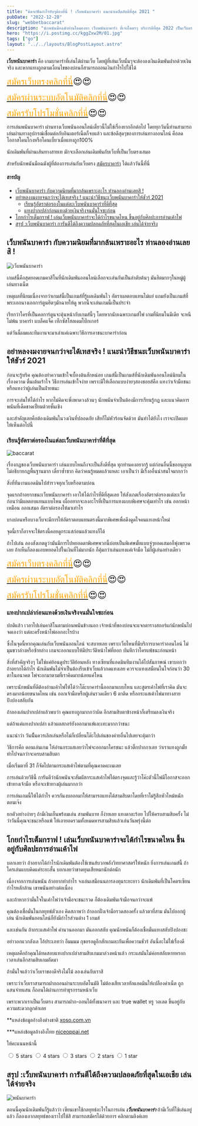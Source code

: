 ```yaml
---
title: "คิดจะฟันกำไรยับๆต้องที่นี่ ! เว็บพนันบาคาร่า แนะนำเคล็ดลับดีที่สุด 2021 "
pubDate: "2022-12-28"
slug: "webbetbaccarat"
description: "นักพนันมือฉมังท่านใดมองหา เว็บพนันบาคาร่า ที่เจ๋งโคตรๆ บริการดีที่สุด 2022 เป็นเว็บตรงไม่ผ่านเอเย่นต์พร้อมโปรโมชั่นคุ้มๆต้องเล่นกับเราเลย"
hero: "https://i.postimg.cc/kggZxw2M/01.jpg"
tags: ["go"]
layout: "../../layouts/BlogPostLayout.astro"
---
```


**เว็บพนันบาคาร่า**  คือ เกมบาคาร่าที่เล่นได้ผ่านเว็บ โดยผู้ที่เล่นเว็บนั้นๆจะต้องลงเงินเดิมพันฝากด้วยเงินจริง และหากแทงถูกตามเงื่อนไขของบ่อนก็สามารถถอนเงินกำไรไปใช้ได้

<font size= "5">[<span style="color:orange">สมัครเว็บตรงคลิกที่นี่</span>](https://nazavip.com/26174/t41626o2r59456244323y2m2l464p4)😍😍</font>

<font size= "5">[<span style="color:orange">สมัครผ่านระบบอัตโนมัติคลิกที่นี่</span>](https://nazavip.com/26174/t41626o2r59456244323y2m2l464p4)😍😍</font>

<font size= "5">[<span style="color:orange">สมัครรับโปรโมชั่นคลิกที่นี</span>่](https://nazavip.com/26174/t41626o2r59456244323y2m2l464p4)😍😍</font>


การเล่นพนันบาคาร่า ผ่านทางเว็บพนันออนไลน์เดี๋่ยวนี้ไม่ใช่เรื่องยากอีกต่อไป โดยทุกวันนี้ท่านสามารถเล่นผ่านทางอุปกรณ์เชื่อมต่อกับอินเตอร์เน็ตก็จบแล้ว  และข้อดีสุดๆของการเล่นทางออนไลน์ คือลดโอกาสโดนโกงหรือโดนเบี้ยวเมื่อแทงถูก100% 

นักเดิมพันที่ผ่านเส้นทางสายเท มักจะเลือกเล่นเดิมพันกับเว็บที่เป็นเว็บตรงเสมอ



สำหรับนักพนันมือฉมังผู้ที่ต้องการเล่นกับเว็บตรง [สมัครบาคาร่า](https://mvpzero.netlify.app/posts/registerbaccarat/) ได้แล้ววันนี้ที่นี่ 

#### สารบัญ
- [เว็บพนันบาคาร่า กับความนิยมที่มากล้นเพราะอะไร ท่านลองอ่านเลยสิ ! ](#เว็บพนันบาคาร่า-กับความนิยมที่มากล้นเพราะอะไร-ท่านลองอ่านเลยสิ--)
- [อย่าหลงงมงายจนกว่าจะได้เทสจริง ! แนะนำวิธีชนะเว็บพนันบาคาร่าให้ชัวร์ 2021](#อย่าหลงงมงายจนกว่าจะได้เทสจริง--แนะนำวิธีชนะเว็บพนันบาคาร่าให้ชัวร์-2021)
  - [เรียนรู้อัตราต่อรองในแต่ละเว็บพนันบาคาร่าที่ดีที่สุด](#เรียนรู้อัตราต่อรองในแต่ละเว็บพนันบาคาร่าที่ดีที่สุด)
  - [แทงปากเปล่าก่อนแทงด้วยเงินจริงจนมั่นใจซะก่อน](#แทงปากเปล่าก่อนแทงด้วยเงินจริงจนมั่นใจซะก่อน)
- [โกยกำไรเต็มกราฟ ! เล่นเว็บพนันบาคาร่าจะได้กำไรขนาดไหน ขึ้นอยู่กับศิลปะการอ่านเค้าไพ่](#โกยกำไรเต็มกราฟ--เล่นเว็บพนันบาคาร่าจะได้กำไรขนาดไหน-ขึ้นอยู่กับศิลปะการอ่านเค้าไพ่)
- [สรุป :เว็บพนันบาคาร่า การันตีได้ถึงความปลอดภัยที่สุดในเอเชีย เล่นได้จ่ายจริง](#สรุป-เว็บพนันบาคาร่า-การันตีได้ถึงความปลอดภัยที่สุดในเอเชีย-เล่นได้จ่ายจริง)




##  เว็บพนันบาคาร่า กับความนิยมที่มากล้นเพราะอะไร ท่านลองอ่านเลยสิ ! <a name="01"></a>




![เว็บพนันบาคาร่า](https://i.postimg.cc/PqBRnj2N/02.jpg)

เกมส์นี้คือสุดยอดเกมคาสิโนที่นักเดิมพันออนไลน์เลือกจะเล่นกันเป็นลำดับต้นๆ มันฮิตมากๆในหมู่ผู้เล่นทางเน็ต

เหตุผลที่นิยมเนื่องจากว่าเกมส์นี้เป็นเกมส์ที่รู้ผลเดิมพันไว อัตราผลตอบแทนไม่แย่ แถมยังเป็นเกมส์ที่พระเอกนางเอกการ์ตูนฮิตๆมักฉายให้ดู พวกนี้จะเล่นเกมนี้เป็นประจำ

เรียกว่าใครที่เป็นคอการ์ตูนจะคุ้นหน้ากับเกมส์นี้ๆ โดยหากนับเฉพาะเกมส์ไพ่  เกมที่นิยมในมีเดีย จะหนีไม่พ้น บาคาร่า แบล็คแจ็ค เท็กซัสโฮลเดมโป๊กเกอร์ 

แต่วันนี้ผมและทีมงานจะมาเล่าแค่เฉพาะวิธีการเอาชนะบาคาร่าก่อน

## อย่าหลงงมงายจนกว่าจะได้เทสจริง ! แนะนำวิธีชนะเว็บพนันบาคาร่าให้ชัวร์ 2021



ก่อนจะรู้ทริค คุณต้องทำความเข้าใจเบื้องต้นสักหน่อย เกมส์นี้เป็นเกมส์ที่นักเดิมพันออนไลน์นิยมในเรื่องความ ตื่นเต้นเร้าใจ วิธีการเล่นเข้าใจง่าย เพราะมีให้เลือกแบบง่ายๆสองชอยส์คือ แทงว่าเจ้ามือชนะ หรือแทงว่าผู้เล่นเป็นฝ่ายชนะ 

การจะเล่นให้ได้กำไร หากไม่คิดจะพึ่งพาดวงล้วนๆ นักพนันจำเป็นต้องมีการเรียนรู้กฏ และแนวคิดการพนันที่เด็ดขาดเปี่ยมด้วยชั้นเชิง

และสำคัญเลยคือต้องเดิมพันในวงเงินที่ปลอดภัย เสียก็ไม่หัวร้อนจัดด้วย มันทำได้ยังไง เราจะเปิดเผยให้เห็นต่อไปนี้

### เรียนรู้อัตราต่อรองในแต่ละเว็บพนันบาคาร่าที่ดีที่สุด

![baccarat](https://i.postimg.cc/wT6bpFc5/03.jpg)


เรื่องกฎของเว็บพนันบาคาร่า เล่นแบบไหนถึงจะเป็นสิ่งดีที่สุด ทุกท่านคงอยากรู้ แต่ก่อนอื่นนี้ขออนุญาตไม่อธิบายกฏพื้นฐานมาก เดี๋ยวซ้ำซาก คิดว่าคนรู้หมดแล้วแหละ เอาเป็นว่า มีเรื่งออื่นน่าสนใจมากกว่า

สิ่งที่ทีมงานแอดมินไปสำรวจทุกเว็บหรือตามบ่อน

จุดแรกถ้าอยากชนะเว็บพนันบาคาร่า เอาให้ได้กำไรที่ดีที่สุดเลย ให้สังเกตเรื่องอัตราต่อรองแต่ละเว็บก่อนว่ามีผลตอบแทนแบบไหน เผื่ออยากจะลงอะไรที่เป็นการแทงแบบพิเศษจะคุ้มเท่าไร เช่น ออกหน้าเหมือน ออกเสมอ อัตราต่อรองให้มาเท่าไร 

บางบ่อนหรือบางเว็บจะมีการให้อัตราตอบแทนตรงนี้มากพิเศษเพื่อดึงดูดใจคนแทงหน้าใหม่

จุดนี้เราก็อาจจะใช้ตรงนี้คอยดูกระแสก่อนแล้วแทงก็ได้

ถ้าไปเล่น ลองสังเกตดูว่ามันมีการไปหยอดตาพิเศษพวกนี้บ่อยเป็นพิเศษมั้ยแบบจู่ๆยอดเสมอก็พุ่งพรวดเลย ถ้าเห็นก็ลองแอบหยอดไปในเงินที่ไม่มากนัก ก็คุ้มกว่าเล่นแทงแค่เจ้ามือ ไม่ก็ผู้เล่นอย่างเดียว

<font size= "5">[<span style="color:orange">สมัครเว็บตรงคลิกที่นี่</span>](https://nazavip.com/26174/t41626o2r59456244323y2m2l464p4)😍😍</font>

<font size= "5">[<span style="color:orange">สมัครผ่านระบบอัตโนมัติคลิกที่นี่</span>](https://nazavip.com/26174/t41626o2r59456244323y2m2l464p4)😍😍</font>

<font size= "5">[<span style="color:orange">สมัครรับโปรโมชั่นคลิกที่นี</span>่](https://nazavip.com/26174/t41626o2r59456244323y2m2l464p4)😍😍</font>

 
### แทงปากเปล่าก่อนแทงด้วยเงินจริงจนมั่นใจซะก่อน


ปกติแล้ว เวลาไปเล่นคาสิโนตามบ่อนพนันข้างนอก เจ้าหน้าที่ของบ่อนจะแจกตารางสกอร์แก่นักพนันไปจดเองว่า แต่ละครั้งหน้าไพ่ออกอะไรบ้าง 

ซึ่งในจุดนี้หากคุณเล่นกับเว็บพนันออนไลน์ จะสบายเลย เพราะเว็บไหนที่มีบริการบาคาร่าออนไลน์  ไม่มุมขวาล่างหรือซ้ายล่าง เกมจะออกแบบให้มีประวัติหน้าไพ่ที่ออก บันทึกว่าใครแพ้ชนะก่อนหน้า 

สิ่งที่สำคัญจริงๆ ไม่ใช่แค่ย้อนดูประวัติย้อนหลัง ทางเซียนที่แอดมินทีมงานได้ไปสัมภาษณ์ เขาบอกว่า  ถ้าอยากได้กำไร นักเดิมพันไม่จำเป็นต้องรีบเข้าเว็บแล้วกดแทงเลย ควรจะแทงเสมือนในใจก่อนว่า 30 ตาในอนาคต ไพ่จะอกมาตามที่เราคิดมากน้อยแค่ไหน

เพราะนักพนันที่ดีต้องอ่านเค้าไพ่ให้ได้ว่าโต๊ะบาคาร่านี้ออกมาแบบไหน และสูตรเค้าไพ่ที่เราคิด มันจะตรงมากน้อยขนาดไหน เช่น ออกเจ้ามือหรือผู้เล่นรวดเดียว 6 ตาติด หรือกระแสเค้าไพ่มาทางสายปิงปองสลับกัน

ถ้าลองเล่นปากเปล่าแล้วพบว่า คุณแทงถูกมากกว่าผิด อีกสามสิบตาข้างหน้าก็เตรียมลงเงินจริง

แต่ถ้าแค่แทงปากเปล่า  แล้วผลสกอร์ยังออกมาแพ้เละเทะมากกว่าชนะ

แนะนำว่า วันนัั้นควรเลิกเล่นหรือไม่ก็เปลี่ยนโต๊ะไปเล่นของค่ายอื่นไปเลยจะคุ้มกว่า 

วิธีการคือ ตอนเล่นเกม ให้อ่านกระแสเลยว่าไพ่จะออกมาใครชนะ แล้วติ๊กปากกาเลย ว่าเราแทงถูกมั้ย  ทำไปจนกว่าจะครบสามสิบตา 

เมื่อเริ่มตาที่ 31 ก็จัดไปตามกระแสเค้าไพ่ตามที่คุณคาดคะเนเลย 

การเล่นด้วยวิธีนี้ การันตีว่านักพนันจะสัมผัสกระแสเค้าไพ่ได้ตรงจุดและรู้ว่าโค๊ะตัวนี้ไพ่มีโอกาสจะออกเข้าทางเจ้ามือ หรือจะเข้าทางผุ้เล่นมากกว่า

การเล่นเกมนี้ให้ได้กำไร ควรกันงบออกมาให้สามารถแทงได้สามสิบตาโดยที่เราไม่รู้สึกหัวไหม้หนักตอนเจ๊ง 

ยกตัวอย่างง่ายๆ ถ้ามีเงินเย็นพร้อมเล่น สามพันบาท ก็ง่ายเลย แทงตาละร้อย ไปให้ครบสามสิบครั้ง ไม่ว่าวันนี้คุณจะชนะหรือแพ้ ให้เอายอดรวมทั้งหมดหารสามสิบแล้วเล่นวันพรุ่งนี้ต่อ

## โกยกำไรเต็มกราฟ ! เล่นเว็บพนันบาคาร่าจะได้กำไรขนาดไหน ขึ้นอยู่กับศิลปะการอ่านเค้าไพ่

บอกเลยว่า ถ้าอยากได้กำไรนักเดิมพันต้องใช้เซนส์บวกพลังวิทยาศาสตร์ให้หนัก ยิ่งการเล่นเกมส์นี้ ถ้าใครเล่นแบบคิดแค่ระยะสั้น บอกเลยว่าขาดทุนเสียหมานักต่อนัก 

เนื่องจากการเล่นพนัน ถ้าอยากทำกำไร จงเล่นเสมือนนการลงทุนระยะยาว นักเดิมพันที่เป็นโคตรเซียนกำไรหลักล้าน เขาพนันอย่างต่อเนื่อง 

และถ้าหากว่ามั่นใจในเค้าไพ่ว่าเจ้ามือจะชนะรวด ก็ต้องเดิมพันเจ้ามือจนกว่าจะแพ้ 

คุณต้องเชื่อมั่นในกลยุทธ์ตัวเอง  คิดสภาพว่า ถ้าออกฝั่งเจ้ามือรวดสองครั้ง แล้วตาที่สาม มันไปออกผู้เล่น นักเดิมพันออนไลน์ก็ยังมีกำไรส่วนต่าง 1 เกมส์ 

และเช่นกัน ถ้ากระแสเค้าไพ่ คำนวนออกมา มันออกสลับ คุณนักพนันก็ต้องเชื่อมั่นแทงสลับปิงปองซะ 

อย่าวอกแวกลังเล ไอ้ประเภทว่า อืมมมม กุขอรอดูอีกสักเกมละกันเพื่อความชัวร์ อันนี้อะไม่ใช่เรื่องดี

เหตุผลคือถ้าคุณได้ทดสอบแทงปากเปล่าสามสิบเกมมาล่วงหน้าแล้ว กระแสมันไม่ค่อยสลับหายหรอกเวลาเล่นอีกสามสิบเกมถัดมา

ถ้ามั่นใจแล้วว่าเว็บเราของดีจริงไม่โม้ ลองเล่นกับเราสิ

เพราะว่าเว็บเราสามารถฝากถอนผ่านระบบอัตโนมัติ ไม่ต้องเสียเวลาทักแอดมินให้เปลืองค่าเน็ต ถูกแสนจ่ายแสน ก็ถอนได้ผ่านการทำธุรกรรมหน้าเว็บ

เพราะพวกเราเป็นเว็บตรง สามารถฝาก-ถอนได้ทั้งธนาคาร และ  true wallet ทรู วอเลต ขึ้นอยู่กับความสะดวกลูกค้าเลย

**แหล่งข้อมูลอ้างอิงต่างชาติ [xoso.com.vn](https://xoso.com.vn/)

***แหล่งข้อมูลอ้างอิงไทย [niceoppai.net](https://www.niceoppai.net/)

ให้คะแนนหน้านี้
<html>

<head>
  <meta charset="UTF-8">
  <link rel="stylesheet" type="text/css" href="style.css">
  <title>Star rating using pure CSS</title>
</head>

<body>
  <div class="rate">
    <input type="radio" id="star5" name="rate" value="5" />
    <label for="star5" title="text">5 stars</label>
    <input type="radio" id="star4" name="rate" value="4" />
    <label for="star4" title="text">4 stars</label>
    <input type="radio" id="star3" name="rate" value="3" />
    <label for="star3" title="text">3 stars</label>
    <input type="radio" id="star2" name="rate" value="2" />
    <label for="star2" title="text">2 stars</label>
    <input type="radio" id="star1" name="rate" value="1" />
    <label for="star1" title="text">1 star</label>
  </div>
</body>



## สรุป :เว็บพนันบาคาร่า การันตีได้ถึงความปลอดภัยที่สุดในเอเชีย เล่นได้จ่ายจริง

![พนันบาคาร่า](https://i.postimg.cc/kggZxw2M/01.jpg)

ตอนนี้คุณนักเดิมพันก็รู้แล้วว่า เซียนเขาใช้กลยุทธ์อะไรในการเล่น ***เว็บพนันบาคาร่า*** ถ้ามีเว็บที่ใช้เล่นอยู่แล้ว  ก็ลองเอากลยุทธ์ของเราไปใช้สิ
สามารถสมัครได้ด้วยการ คลิกตามลิงค์เลย 

 
